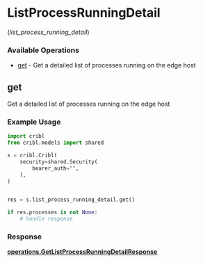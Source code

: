 # ListProcessRunningDetail
(*list_process_running_detail*)

### Available Operations

* [get](#get) - Get a detailed list of processes running on the edge host

## get

Get a detailed list of processes running on the edge host

### Example Usage

```python
import cribl
from cribl.models import shared

s = cribl.Cribl(
    security=shared.Security(
        bearer_auth="",
    ),
)


res = s.list_process_running_detail.get()

if res.processes is not None:
    # handle response
```


### Response

**[operations.GetListProcessRunningDetailResponse](../../models/operations/getlistprocessrunningdetailresponse.md)**

